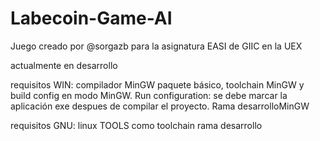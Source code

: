 # Labecoin-Game-AI
Juego creado por @sorgazb para la asignatura EASI de GIIC en la UEX

actualmente en desarrollo 

requisitos WIN: compilador MinGW paquete básico, toolchain MinGW y build config en modo MinGW. Run configuration: se debe marcar la aplicación exe despues de compilar el proyecto. Rama desarrolloMinGW

requisitos GNU: linux TOOLS como toolchain rama desarrollo
